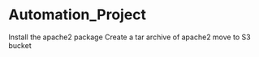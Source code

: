 # Automation_Project
Install the apache2 package
Create a tar archive of apache2 
move to S3 bucket
